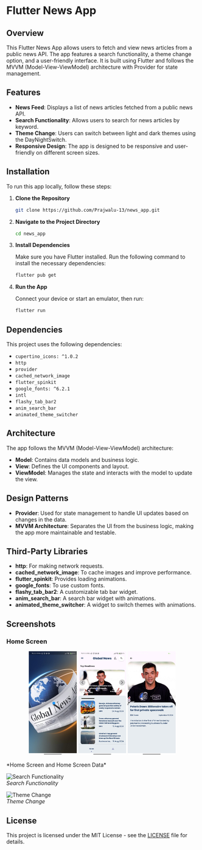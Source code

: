 # Flutter News App

## Overview

This Flutter News App allows users to fetch and view news articles from a public news API. The app features a search functionality, a theme change option, and a user-friendly interface. It is built using Flutter and follows the MVVM (Model-View-ViewModel) architecture with Provider for state management.

## Features

- **News Feed**: Displays a list of news articles fetched from a public news API.
- **Search Functionality**: Allows users to search for news articles by keyword.
- **Theme Change**: Users can switch between light and dark themes using the DayNightSwitch.
- **Responsive Design**: The app is designed to be responsive and user-friendly on different screen sizes.

## Installation

To run this app locally, follow these steps:

1. **Clone the Repository**

    ```bash
    git clone https://github.com/Prajwalu-13/news_app.git
    ```

2. **Navigate to the Project Directory**

    ```bash
    cd news_app
    ```

3. **Install Dependencies**

   Make sure you have Flutter installed. Run the following command to install the necessary dependencies:

    ```bash
    flutter pub get
    ```

4. **Run the App**

   Connect your device or start an emulator, then run:

    ```bash
    flutter run
    ```

## Dependencies

This project uses the following dependencies:

- `cupertino_icons: ^1.0.2`
- `http`
- `provider`
- `cached_network_image`
- `flutter_spinkit`
- `google_fonts: ^6.2.1`
- `intl`
- `flashy_tab_bar2`
- `anim_search_bar`
- `animated_theme_switcher`

## Architecture

The app follows the MVVM (Model-View-ViewModel) architecture:

- **Model**: Contains data models and business logic.
- **View**: Defines the UI components and layout.
- **ViewModel**: Manages the state and interacts with the model to update the view.

## Design Patterns

- **Provider**: Used for state management to handle UI updates based on changes in the data.
- **MVVM Architecture**: Separates the UI from the business logic, making the app more maintainable and testable.

## Third-Party Libraries

- **http**: For making network requests.
- **cached_network_image**: To cache images and improve performance.
- **flutter_spinkit**: Provides loading animations.
- **google_fonts**: To use custom fonts.
- **flashy_tab_bar2**: A customizable tab bar widget.
- **anim_search_bar**: A search bar widget with animations.
- **animated_theme_switcher**: A widget to switch themes with animations.

## Screenshots

### Home Screen

<p align="center">
  <img src="assets/images/splash.jpg" alt="Home Screen" height="25%" width="25%" />
  <img src="assets/images/homescreen.jpg" alt="Home Screen" height="25%" width="25%" />
  <img src="assets/images/homescreendata.jpg" alt="Home Screen Data" height="25%" width="25%" />
</p>
*Home Screen and Home Screen Data*

![Search Functionality](path/to/search_functionality_image.png)  
*Search Functionality*

![Theme Change](path/to/theme_change_image.png)  
*Theme Change*

## License

This project is licensed under the MIT License - see the [LICENSE](LICENSE) file for details.
